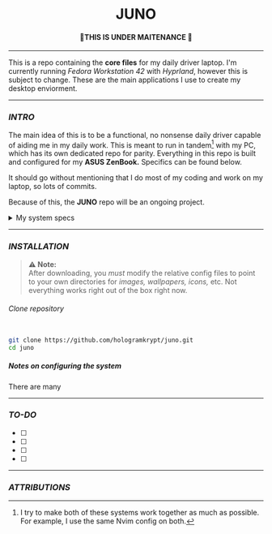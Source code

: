 <h1 align=center>JUNO</h1>


<h4 align=center>🚧THIS IS UNDER MAITENANCE 🚧</h4>

---

This is a repo containing the **core files** for my daily driver laptop. I'm currently running *Fedora Workstation 42* with *Hyprland*, however this is subject to change. These are the main applications I use to create my desktop enviorment.

---

### *INTRO*

The main idea of this is to be a functional, no nonsense daily driver capable of aiding me in my daily work. This is meant to run in tandem[^1] with my PC, which has its own dedicated repo for parity. Everything in this repo is built and configured for my **ASUS ZenBook.** Specifics can be found below. 

<p1>
It should go without mentioning that I do most of my coding and work on my laptop, so lots of commits.
</p1>

Because of this, the **JUNO** repo will be an ongoing project.



<details>
	<summary>My system specs</summary>

|             Hardware	        |          Specification                                      |
|                 ------               |                ------                                             |
|                 CPU	            |             Intel Core i7-8565U  4.60 GHz        |
|                 GPU	            |             Intel UHD Integrated Graphics        |
|              Memory	        |              16 GB                                             |
|              Storage	            |               1 TB                                              |
|                 WM	            |            Hyprland                                          |          
|               Distro	            |            Fedora 42                                         |
|                Shell               |              Bash                                               |          
|              Display	            |           1920x1080  @ 60fps                         |

</details>

---

### *INSTALLATION*

> **⚠️ Note:**  
> After downloading, you *must* modify the relative config files to point to your own directories for *images, wallpapers, icons,* etc. Not everything works right out of the box right now.

###### Clone repository

```bash

git clone https://github.com/hologramkrypt/juno.git
cd juno

```

##### Notes on configuring the system

There are many

---

### *TO-DO*

- [ ] 
- [ ] 
- [ ] 
- [ ] 

---

### *ATTRIBUTIONS*




[^1]: I try to make both of these systems work together as much as possible. For example, I use the same Nvim config on both.

